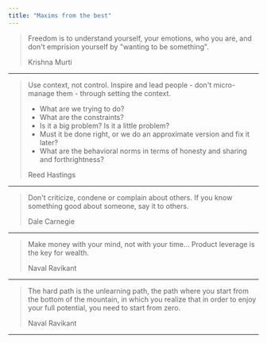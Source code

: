 ```yaml
---
title: "Maxims from the best"
---
```


> Freedom is to understand yourself, your emotions, who you are, and don't emprision yourself by "wanting to be something".
>
> Krishna Murti

---

> Use context, not control. Inspire and lead people - don't micro-manage them - through setting the context.
>
> - What are we trying to do?
> - What are the constraints?
> - Is it a big problem? Is it a little problem?
> - Must it be done right, or we do an approximate version and fix it later?
> - What are the behavioral norms in terms of honesty and sharing and forthrightness?
>
> Reed Hastings

---

> Don't criticize, condene or complain about others. If you know something good about someone, say it to others.
>
> Dale Carnegie

---

> Make money with your mind, not with your time... Product leverage is the key for wealth.
>
> Naval Ravikant

---

> The hard path is the unlearning path, the path where you start from the bottom of the mountain, in which you realize that in order to enjoy your full potential, you need to start from zero.
>
> Naval Ravikant

---
